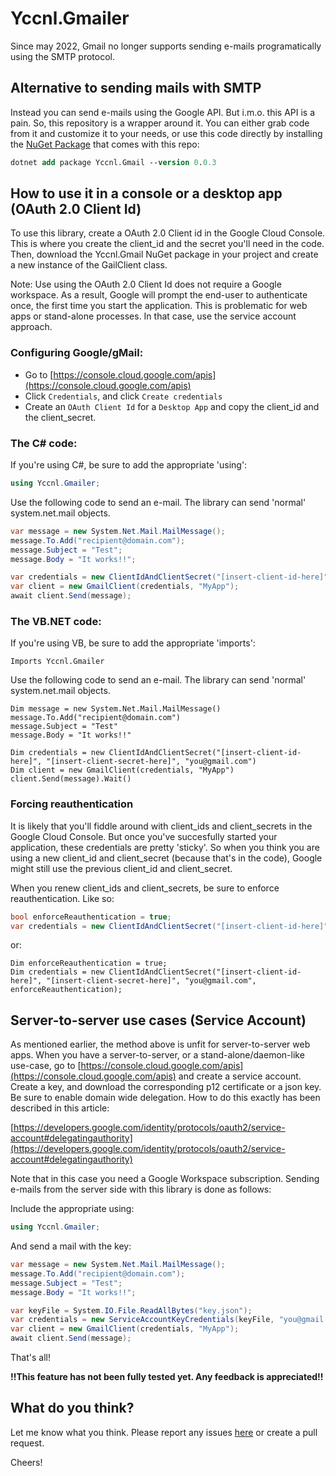 # Yccnl.Gmailer

Since may 2022, Gmail no longer supports sending e-mails programatically using the SMTP protocol. 

## Alternative to sending mails with SMTP

Instead you can send e-mails using the Google API. But i.m.o. this API is a pain. So, this repository is a wrapper around it. You can either grab code from it and customize it to your needs, or use this code directly by installing the [NuGet Package](https://www.nuget.org/packages/Yccnl.Gmail) that comes with this repo:


```ps
dotnet add package Yccnl.Gmail --version 0.0.3
```

## How to use it in a console or a desktop app (OAuth 2.0 Client Id)
To use this library, create a OAuth 2.0 Client id in the Google Cloud Console. This is where you create the client_id and the secret you'll need in the code. Then, download the Yccnl.Gmail NuGet package in your project and create a new instance of the GailClient class.

Note: Use using the OAuth 2.0 Client Id does not require a Google workspace. As a result, Google will prompt the end-user to authenticate once, the first time you start the application. This is problematic for web apps or stand-alone processes. In that case, use the service account approach.

### Configuring Google/gMail:

* Go to [https://console.cloud.google.com/apis](https://console.cloud.google.com/apis)
* Click `Credentials`, and click `Create credentials`
* Create an `OAuth Client Id` for a `Desktop App` and copy the client_id and the client_secret.

### The C# code:
If you're using C#, be sure to add the appropriate 'using':

```C#
using Yccnl.Gmailer;
```

Use the following code to send an e-mail. The library can send 'normal' system.net.mail objects.

```c#
var message = new System.Net.Mail.MailMessage();
message.To.Add("recipient@domain.com");
message.Subject = "Test";
message.Body = "It works!!";

var credentials = new ClientIdAndClientSecret("[insert-client-id-here]", "[insert-client-secret-here]", "you@gmail.com");
var client = new GmailClient(credentials, "MyApp");
await client.Send(message);
```

### The VB.NET code:

If you're using VB, be sure to add the appropriate 'imports':
```VB
Imports Yccnl.Gmailer
```

Use the following code to send an e-mail. The library can send 'normal' system.net.mail objects.

```VB
Dim message = new System.Net.Mail.MailMessage()
message.To.Add("recipient@domain.com")
message.Subject = "Test"
message.Body = "It works!!"

Dim credentials = new ClientIdAndClientSecret("[insert-client-id-here]", "[insert-client-secret-here]", "you@gmail.com")
Dim client = new GmailClient(credentials, "MyApp")
client.Send(message).Wait()
```
### Forcing reauthentication
It is likely that you'll fiddle around with client_ids and client_secrets in the Google Cloud Console. But once you've succesfully started your application, these credentials are pretty 'sticky'. So when you think you are using a new client_id and client_secret (because that's in the code), Google might still use the previous client_id and client_secret.

When you renew client_ids and client_secrets, be sure to enforce reauthentication. Like so:

```C#
bool enforceReauthentication = true;
var credentials = new ClientIdAndClientSecret("[insert-client-id-here]", "[insert-client-secret-here]", "you@gmail.com", enforceReauthentication);
```
or:
```VB
Dim enforceReauthentication = true;
Dim credentials = new ClientIdAndClientSecret("[insert-client-id-here]", "[insert-client-secret-here]", "you@gmail.com", enforceReauthentication);
```


## Server-to-server use cases (Service Account)

As mentioned earlier, the method above is unfit for server-to-server web apps. When you have a server-to-server, or a stand-alone/daemon-like use-case, go to [https://console.cloud.google.com/apis](https://console.cloud.google.com/apis) and create a service account. Create a key, and download the corresponding p12 certificate or a json key. Be sure to enable domain wide delegation. How to do this exactly has been described in this article:

[https://developers.google.com/identity/protocols/oauth2/service-account#delegatingauthority](https://developers.google.com/identity/protocols/oauth2/service-account#delegatingauthority)

Note that in this case you need a Google Workspace subscription. Sending e-mails from the server side with this library is done as follows:

Include the appropriate using:
```C#
using Yccnl.Gmailer;
```

And send a mail with the key:
```C#
var message = new System.Net.Mail.MailMessage();
message.To.Add("recipient@domain.com");
message.Subject = "Test";
message.Body = "It works!!";

var keyFile = System.IO.File.ReadAllBytes("key.json"); 
var credentials = new ServiceAccountKeyCredentials(keyFile, "you@gmail.com");
var client = new GmailClient(credentials, "MyApp");
await client.Send(message);
```

That's all!

__!!This feature has not been fully tested yet. Any feedback is appreciated!!__

## What do you think?
Let me know what you think. Please report any issues [here](https://github.com/appie2go/Yccnl.Gmailer/issues) or create a pull request.

Cheers!
